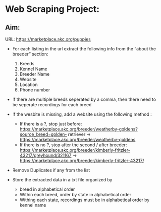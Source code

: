 # Web Scraping Project:

## Aim:
URL: https://marketplace.akc.org/puppies

- For each listing in the url extract the following info from the “about the breeder” section:
   1. Breeds
   2. Kennel Name
   3. Breeder Name
   4. Website 
   5. Location 
   6. Phone number 
 
- If there are multiple breeds seperated by a comma, then there need to be seperate recordings for each breed 
- If the wesbite is missing, add a website using the following method :
  - If there is a ?, stop just before: https://marketplace.akc.org/breeder/weatherby-goldens?source_breed=golden- retriever → https://marketplace.akc.org/breeder/weatherby-goldens
  - If there is no ?, stop after the second / after breeder: https://marketplace.akc.org/breeder/kimberly-fritzler-43217/greyhound/321167 → https://marketplace.akc.org/breeder/kimberly-fritzler-43217/
  
- Remove Duplicates if any from the list 

- Store the extracted data in a txt file organized by
  - breed in alphabetical order
  - Within each breed, order by state in alphabetical order
  - Withing each state, recordings must be in alphabetical order by kennel name
